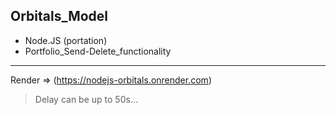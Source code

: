 ## Orbitals_Model 
* Node.JS (portation)
* Portfolio_Send-Delete_functionality

---

Render => (https://nodejs-orbitals.onrender.com)

> Delay can be up to 50s...
